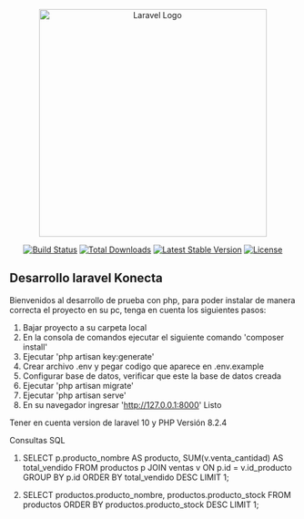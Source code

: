 <p align="center"><a href="https://laravel.com" target="_blank"><img src="https://raw.githubusercontent.com/laravel/art/master/logo-lockup/5%20SVG/2%20CMYK/1%20Full%20Color/laravel-logolockup-cmyk-red.svg" width="400" alt="Laravel Logo"></a></p>

<p align="center">
<a href="https://github.com/laravel/framework/actions"><img src="https://github.com/laravel/framework/workflows/tests/badge.svg" alt="Build Status"></a>
<a href="https://packagist.org/packages/laravel/framework"><img src="https://img.shields.io/packagist/dt/laravel/framework" alt="Total Downloads"></a>
<a href="https://packagist.org/packages/laravel/framework"><img src="https://img.shields.io/packagist/v/laravel/framework" alt="Latest Stable Version"></a>
<a href="https://packagist.org/packages/laravel/framework"><img src="https://img.shields.io/packagist/l/laravel/framework" alt="License"></a>
</p>

## Desarrollo laravel Konecta

Bienvenidos al desarrollo de prueba con php, para poder instalar de manera correcta el proyecto en su pc, tenga en cuenta los siguientes pasos:

1.  Bajar proyecto a su carpeta local
2.  En la consola de comandos ejecutar el siguiente comando 'composer install'
3.  Ejecutar 'php artisan key:generate'
4.  Crear archivo .env y pegar codigo que aparece en .env.example
5.  Configurar base de datos, verificar que este la base de datos creada
6.  Ejecutar 'php artisan migrate'
7.  Ejecutar 'php artisan serve'
8.  En su navegador ingresar 'http://127.0.0.1:8000'
 Listo

Tener en cuenta version de laravel 10 y PHP Versión 8.2.4

Consultas SQL 
1. SELECT p.producto_nombre AS producto, SUM(v.venta_cantidad) AS total_vendido 
FROM productos p 
JOIN ventas v ON p.id = v.id_producto 
GROUP BY p.id 
ORDER BY total_vendido DESC 
LIMIT 1;

2. SELECT productos.producto_nombre, productos.producto_stock 
FROM productos 
ORDER BY productos.producto_stock DESC 
LIMIT 1;




